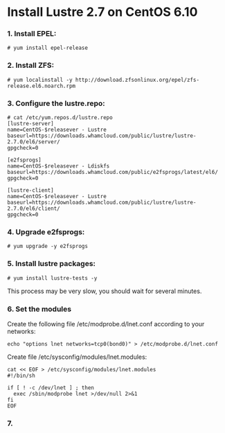 # Install Lustre 2.7 on CentOS 6.10

### 1. Install EPEL:

    # yum install epel-release

### 2. Install ZFS:

    # yum localinstall -y http://download.zfsonlinux.org/epel/zfs-release.el6.noarch.rpm

### 3. Configure the lustre.repo:

    # cat /etc/yum.repos.d/lustre.repo
    [lustre-server]
    name=CentOS-$releasever - Lustre
    baseurl=https://downloads.whamcloud.com/public/lustre/lustre-2.7.0/el6/server/
    gpgcheck=0

    [e2fsprogs]
    name=CentOS-$releasever - Ldiskfs
    baseurl=https://downloads.whamcloud.com/public/e2fsprogs/latest/el6/
    gpgcheck=0

    [lustre-client]
    name=CentOS-$releasever - Lustre
    baseurl=https://downloads.whamcloud.com/public/lustre/lustre-2.7.0/el6/client/
    gpgcheck=0

### 4. Upgrade e2fsprogs:

    # yum upgrade -y e2fsprogs

### 5. Install lustre packages:

    # yum install lustre-tests -y

This process may be very slow, you should wait for several minutes.

### 6. Set the modules
Create the following file /etc/modprobe.d/lnet.conf according to your networks:

    echo "options lnet networks=tcp0(bond0)" > /etc/modprobe.d/lnet.conf

Create file /etc/sysconfig/modules/lnet.modules:

    cat << EOF > /etc/sysconfig/modules/lnet.modules
    #!/bin/sh

    if [ ! -c /dev/lnet ] ; then
      exec /sbin/modprobe lnet >/dev/null 2>&1
    fi
    EOF

### 7.
